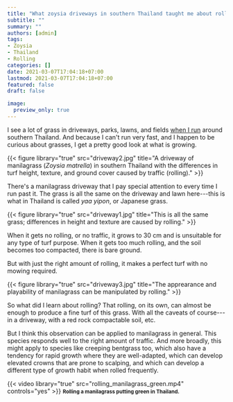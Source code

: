 ```yaml
---
title: "What zoysia driveways in southern Thailand taught me about rolling"
subtitle: ""
summary: ""
authors: [admin]
tags: 
- Zoysia
- Thailand
- Rolling
categories: []
date: 2021-03-07T17:04:18+07:00
lastmod: 2021-03-07T17:04:18+07:00
featured: false
draft: false

image:
  preview_only: true
---
```


I see a lot of grass in driveways, parks, lawns, and fields [when I run](https://www.micahwoods.com/tag/quadracious/) around southern Thailand. And because I can't run very fast, and I happen to be curious about grasses, I get a pretty good look at what is growing.

{{< figure library="true" src="driveway2.jpg" title="A driveway of manilagrass (*Zoysia matrella*) in southern Thailand with the differences in turf height, texture, and ground cover caused by traffic (rolling)." >}}

There's a manilagrass driveway that I pay special attention to every time I run past it. The grass is all the same on the driveway and lawn here---this is what in Thailand is called *yaa yipon*, or Japanese grass.

{{< figure library="true" src="driveway1.jpg" title="This is all the same grass; differences in height and texture are caused by rolling." >}}

When it gets no rolling, or no traffic, it grows to 30 cm and is unsuitable for any type of turf purpose. When it gets too much rolling, and the soil becomes too compacted, there is bare ground. 

But with just the right amount of rolling, it makes a perfect turf with no mowing required.

{{< figure library="true" src="driveway3.jpg" title="The apprearance and playability of manilagrass can be manipulated by rolling." >}}

So what did I learn about rolling? That rolling, on its own, can almost be enough to produce a fine turf of this grass. With all the caveats of course---in a driveway, with a red rock compactable soil, etc.

But I think this observation can be applied to manilagrass in general. This species responds well to the right amount of traffic. And more broadly, this might apply to species like creeping bentgrass too, which also have a tendency for rapid growth where they are well-adapted, which can develop elevated crowns that are prone to scalping, and which can develop a different type of growth habit when rolled frequently.

{{< video library="true" src="rolling_manilagrass_green.mp4" controls="yes" >}}
<small><strong>Rolling a manilagrass putting green in Thailand.</strong></small>


